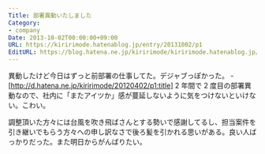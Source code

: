 ```yaml
---
Title: 部署異動いたしました
Category:
- company
Date: 2013-10-02T00:00:00+09:00
URL: https://kiririmode.hatenablog.jp/entry/20131002/p1
EditURL: https://blog.hatena.ne.jp/kiririmode/kiririmode.hatenablog.jp/atom/entry/8454420450078209576
---
```



異動したけど今日はずっと前部署の仕事してた。デジャブっぽかった。
-[http://d.hatena.ne.jp/kiririmode/20120402/p1:title]
2 年間で 2 度目の部署異動なので、社内に「またアイツか」感が蔓延しないように気をつけないといけない。こわい。

調整頂いた方々には台風を吹き飛ばさんとする勢いで感謝してるし、担当案件を引き継いでもらう方々への申し訳なさで後ろ髪を引かれる思いがある。良い人ばっかりだった。また明日からがんばりたい。
